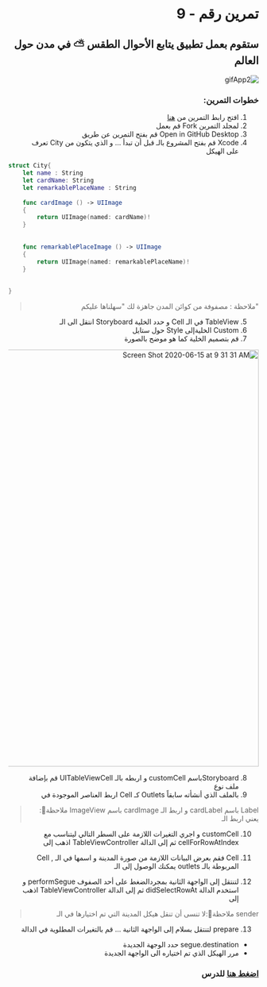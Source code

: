  <div dir="rtl"> 
 
# تمرين رقم - 9

## ستقوم بعمل تطبيق يتابع الأحوال الطقس ⛅️ في مدن حول العالم 

![gifApp2](https://user-images.githubusercontent.com/64652496/84627230-305c6600-aeef-11ea-81d5-45a46619055f.gif)


### خطوات التمرين: 

1. افتح رابط التمرين من [هنا](https://github.com/kuwaitcodes/ios-cw-8)
2. لمجلد التمرين Fork قم بعمل
3. Open in GitHub Desktop قم بفتح التمرين عن طريق 
4. Xcode قم بفتح المشروع بالـ
قبل أن تبدأ … 
 و الذي يتكون من City تعرف على الهيكل 

<div dir="ltr"> 
 
```Swift
struct City{
    let name : String
    let cardName: String
    let remarkablePlaceName : String
    
    func cardImage () -> UIImage
    {
        return UIImage(named: cardName)!
    }
       
    
    func remarkablePlaceImage () -> UIImage
    {
        return UIImage(named: remarkablePlaceName)!
    }
    
    
}
```
</div>

> "ملاحظة :  مصفوفة من كوائن المدن جاهزة لك "سهلناها عليكم 
5.  TableView في الـ Cell و حدد الخلية  Storyboard انتقل الى الـ 
6. Custom الخليةإلى Style حول  ستايل 
7. قم بتصميم الخلية كما هو موضح بالصورة 
<img width="840" alt="Screen Shot 2020-06-15 at 9 31 31 AM" src="https://user-images.githubusercontent.com/64652496/84626847-88df3380-aeee-11ea-8353-89ef412c9554.png">


8. Storyboardباسم customCell و اربطه بالـ UITableViewCell قم  بإضافة  ملف  نوع 
9. بالملف الذي أنشأته سابقاً Outlets كـ  Cell اربط  العناصر الموجودة في  
> Label باسم  cardLabel و اربط الـ  cardImage باسم  ImageView ملاحظة📌: يعني  اربط  الـ 

10. customCell و اجري التغيرات اللازمة على السطر التالي ليتناسب مع  cellForRowAtIndex ثم إلى الدالة TableViewController اذهب إلى 


11. Cell فقم بعرض البيانات اللازمة من صورة المدينة و اسمها في الـ , Cell المربوطة بالـ  outlets يمكنك  الوصول  إلى الـ 


12.  لتنتقل إلى الواجهة الثانية بمجردالضغط على أحد الصفوف performSegue و استخدم الدالة  didSelectRowAt ثم إلى الدالة  TableViewController اذهب إلى 
> sender ملاحظة📌:لا تنسى أن تنقل هيكل المدينة التي تم اختيارها في الـ 

13. prepare لتنتقل بسلام إلى الواجهة الثانية … قم  بالتغيرات  المطلوية  في الدالة  
- segue.destination حدد الوجهة الجديدة 
- مرر الهيكل الذي تم اختياره الى الواجهة الجديدة


### [اضغط هنا](https://app.code.kw/برمجة-تطبيقات-الايفون-مع-سويفت-Swift-KFAS/ios-تطبيقات-ذات-واجهات-متعددة-KFAS/درس-واجهات-ذات-الجدول-KFAS/تخصيص-الخلايا-KFAS) للدرس

</div>

